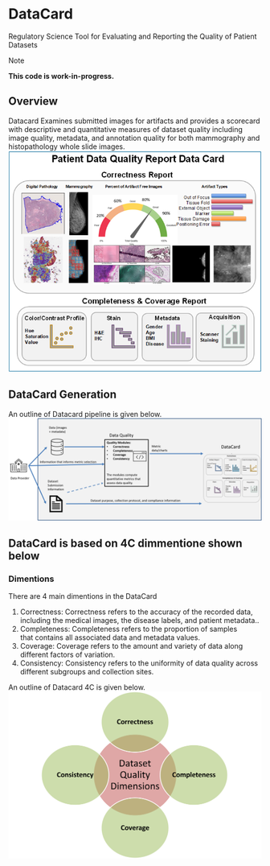 # DataCard
Regulatory Science Tool for Evaluating and Reporting the Quality of Patient Datasets

> [!NOTE]
> **This code is work-in-progress.**

## Overview

Datacard Examines submitted images for artifacts and provides a scorecard with descriptive and quantitative measures of dataset quality including image quality, metadata, and annotation quality for both mammography and histopathology whole slide images.
![DataCard Output](./imgs/DataCardOutput.png)


## DataCard Generation

An outline of Datacard pipeline is given below.
![DataCard Pipeline](./imgs/DataCardGeneration.png)


## DataCard is based on 4C dimmentione shown below 

### Dimentions
There are 4 main dimentions in the DataCard
1.	Correctness: Correctness refers to the accuracy of the recorded data, including the medical images, the disease labels, and patient metadata.​.
2.	Completeness: Completeness refers to the proportion of samples that contains all associated data and metadata values.
3.	Coverage: Coverage refers to the amount and variety of data along different factors of variation.
4.	Consistency: Consistency refers to the uniformity of data quality across different subgroups and collection sites.

An outline of Datacard 4C is given below.
![DataCard 4C](./imgs/DataCard4C.png)
